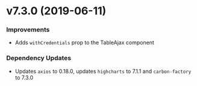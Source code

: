 # v7.3.0 (2019-06-11)
### Improvements
* Adds `withCredentials` prop to the TableAjax component

### Dependency Updates
* Updates `axios` to 0.18.0, updates `highcharts` to 7.1.1 and `carbon-factory` to 7.3.0


